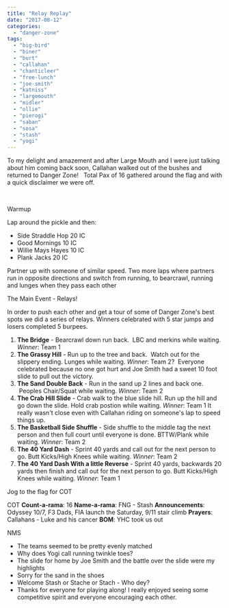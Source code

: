 ```yaml
---
title: "Relay Replay"
date: "2017-08-12"
categories: 
  - "danger-zone"
tags: 
  - "big-bird"
  - "biner"
  - "burt"
  - "callahan"
  - "chanticleer"
  - "free-lunch"
  - "joe-smith"
  - "katniss"
  - "largemouth"
  - "midler"
  - "ollie"
  - "pierogi"
  - "saban"
  - "sosa"
  - "stash"
  - "yogi"
---
```


To my delight and amazement and after Large Mouth and I were just talking about him coming back soon, Callahan walked out of the bushes and returned to Danger Zone!   Total Pax of 16 gathered around the flag and with a quick disclaimer we were off.

 

Warmup 

Lap around the pickle and then:

- Side Straddle Hop 20 IC
- Good Mornings 10 IC
- Willie Mays Hayes 10 IC
- Plank Jacks 20 IC

Partner up with someone of similar speed. Two more laps where partners run in opposite directions and switch from running, to bearcrawl, running and lunges when they pass each other

The Main Event - Relays!

In order to push each other and get a tour of some of Danger Zone's best spots we did a series of relays. Winners celebrated with 5 star jumps and losers completed 5 burpees.

1. **The Bridge** - Bearcrawl down run back.  LBC and merkins while waiting. _Winner_: Team 1
2. **The Grassy Hill** - Run up to the tree and back.  Watch out for the slippery ending. Lunges while waiting. _Winner_: Team 2?  Everyone celebrated because no one got hurt and Joe Smith had a sweet 10 foot slide to pull out the victory.
3. **The Sand Double Back** - Run in the sand up 2 lines and back one.  Peoples Chair/Squat while waiting. _Winner_: Team 2
4. **The Crab Hill Slide** - Crab walk to the blue slide hill. Run up the hill and go down the slide. Hold crab postion while waiting. _Winner_: Team 1 It really wasn't close even with Callahan riding on someone's lap to speed things up.
5. **The Basketball Side Shuffle** - Side shuffle to the middle tag the next person and then full court until everyone is done. BTTW/Plank while waiting. _Winner_: Team 2
6. **The 40 Yard Dash** - Sprint 40 yards and call out for the next person to go. Butt Kicks/High Knees while waiting. _Winner_: Team 2
7. **The 40 Yard Dash With a little Reverse** - Sprint 40 yards, backwards 20 yards then finish and call out for the next person to go. Butt Kicks/High Knees while waiting. _Winner_: Team 1

Jog to the flag for COT

COT **Count-a-rama**: 16 **Name-a-rama**: FNG - Stash **Announcements**: Odyssey 10/7, F3 Dads, FIA launch the Saturday, 9/11 stair climb **Prayers**: Callahans - Luke and his cancer **BOM**: YHC took us out

NMS

- The teams seemed to be pretty evenly matched
- Why does Yogi call running twinkle toes?
- The slide for home by Joe Smith and the battle over the slide were my highlights
- Sorry for the sand in the shoes
- Welcome Stash or Stache or Stach - Who dey?
- Thanks for everyone for playing along! I really enjoyed seeing some competitive spirit and everyone encouraging each other.
